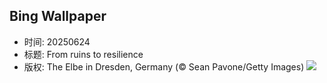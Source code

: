 ## Bing Wallpaper
- 时间: 20250624
- 标题: From ruins to resilience
- 版权: The Elbe in Dresden, Germany (© Sean Pavone/Getty Images)
![](https://cn.bing.com/th?id=OHR.DresdenElbe_EN-US2259441179_UHD.jpg&rf=LaDigue_UHD.jpg&pid=hp&w=3840&h=2160&rs=1&c=4)
